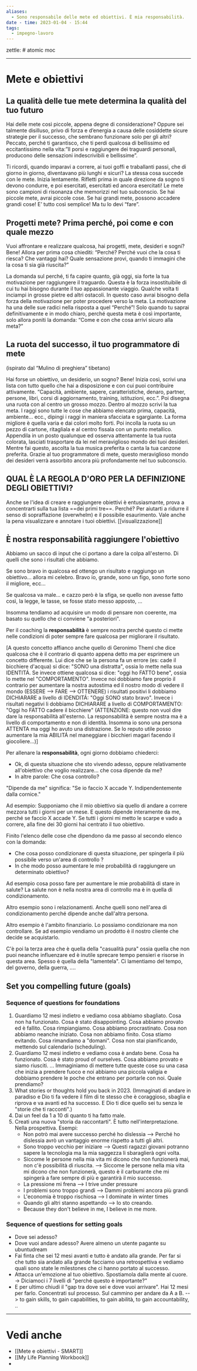 ```yaml
---
aliases:
  - Sono responsabile delle mete ed obiettivi. È mia responsabilità.
date - time: 2023-01-04 - 15:44
tags:
  - impegno-lavoro
---
```

zettle: # atomic moc

---
# Mete e obiettivi


## La qualità delle tue mete determina la qualità del tuo futuro

Hai delle mete così piccole, appena degne di considerazione? Oppure sei talmente disilluso, privo di forza e d’energia a causa delle cosiddette sicure strategie per il successo, che sembrano funzionare solo per gli altri? Peccato, perché ti garantisco, che ti perdi qualcosa di bellissimo ed eccitantissimo nella vita:”Il porsi e raggiungere dei traguardi personali, producono delle sensazioni indescrivibili e bellissime”.

Ti ricordi, quando imparavi a correre, ai tuoi goffi e traballanti passi, che di giorno in giorno, diventavano più lunghi e sicuri? La stessa cosa succede con le mete. Inizia lentamente. Rifletti prima in quale direzione da sogno ti devono condurre, e poi esercitati, esercitati ed ancora esercitati! Le mete sono campioni di risonanza che memorizzi nel tuo subconscio. Se hai piccole mete, avrai piccole cose. Se hai grandi mete, possono accadere grandi cose! E’ tutto così semplice! Ma tu lo devi “fare”.



## Progetti mete? Prima perché, poi come e con quale mezzo

Vuoi affrontare e realizzare qualcosa, hai progetti, mete, desideri e sogni? Bene! Allora per prima cosa chiediti: “Perché? Perché vuoi che la cosa ti riesca? Che vantaggi hai? Quale sensazione provi, quando ti immagini che la cosa ti sia già riuscita?”

La domanda sul perché, ti fa capire quanto, già oggi, sia forte la tua motivazione per raggiungere il traguardo. Questa è la forza insostituibile di cui tu hai bisogno durante il tuo appassionante viaggio. Qualche volta ti inciampi in grosse pietre ed altri ostacoli. In questo caso avrai bisogno della forza della motivazione per poter procedere verso la meta. La motivazione ha una delle sue radici nella risposta a quel “Perché”! Solo quando tu saprai definitivamente e in modo chiaro, perché questa meta è così importante, solo allora poniti la domanda: “Come e con che cosa arrivi sicuro alla meta?”



## La ruota del successo, il tuo programmatore di mete

(ispirato dal “Mulino di preghiera” tibetano)

Hai forse un obiettivo, un desiderio, un sogno? Bene! Inizia così, scrivi una lista con tutto quello che hai a disposizione e con cui puoi contribuire attivamente. “Capacità, ambiente, sapere, caratteristiche, denaro, partner, persone, libri, corsi di aggiornamento, training, istituzioni, ecc.”. Poi disegna una ruota con al centro un grosso mozzo. Dentro al mozzo scrivi la tua meta. I raggi sono tutte le cose che abbiamo elencato prima, capacità, ambiente… ecc., dipingi i raggi in maniera sfacciata e sgargiante. La forma migliore è quella varia e dai colori molto forti. Poi incolla la ruota su un pezzo di cartone, ritagliala e al centro fissala con un punto metallico. Appendila in un posto qualunque ed osserva attentamente la tua ruota colorata, lasciati trasportare da lei nel meraviglioso mondo dei tuoi desideri. Mentre fai questo, ascolta la tua musica preferita o canta la tua canzone preferita. Grazie al tuo programmatore di mete, questo meraviglioso mondo dei desideri verrà assorbito ancora più profondamente nel tuo subconscio.


## QUAL È LA REGOLA D'ORO PER LA DEFINIZIONE DEGLI OBIETTIVI?
Anche se l'idea di creare e raggiungere obiettivi è entusiasmante, prova a concentrarti sulla tua lista ==dei primi tre==.
Perché? 
Per aiutarti a ridurre il senso di sopraffazione (overwhelm) e il possibile esaurimento. Vale anche la pena visualizzare e annotare i tuoi obiettivi. [[visualizzazione]]


## È nostra responsabilità raggiungere l'obiettivo
Abbiamo un sacco di input che ci portano a dare la colpa all'esterno. Di quelli che sono i risultati che abbiamo. 

Se sono bravo in qualcosa ed ottengo un risultato e raggiungo un obiettivo... allora mi celebro. Bravo io, grande, sono un figo, sono forte sono il migliore, ecc...

Se qualcosa va male... e cazzo però è la sfiga, se quello non avesse fatto così, la legge, le tasse, se fosse stato messo apposto, ...

Insomma tendiamo ad acquisire un modo di pensare non coerente, ma basato su quello che ci conviene "a posteriori". 

Per il coaching la **responsabilità** è sempre nostra perché questo ci mette nelle condizioni di poter sempre fare qualcosa per migliorare il risultato.

[A questo concetto affianco anche quello di Geronimo Theml che dice qualcosa che è il contrario di quanto appena detto ma per esprimere un concetto differente. Lui dice che se la persona fa un errore (es: cade il bicchiere d'acqua) si dice: "SONO una distratta", ossia lo mette nella sua IDENTITÁ. Se invece ottiene qualcosa si dice: "oggi ho FATTO bene", ossia lo mette nel "COMPORTAMENTO". Invece noi dobbiamo fare proprio il contrario per aumentare la nostra autostima ed il nostro modo di vedere il mondo (ESSERE --> FARE --> OTTENERE) i risultati positivi li dobbiamo DICHIARARE a livello di IDENDITÁ: "Oggi SONO stato bravo".
Invece i risultati negativi li dobbiamo DICHIARARE a livello di COMPORTAMENTO: "Oggi ho FATTO cadere il bicchiere" (ATTENZIONE: questo non vuol dire dare la responsabilità all'esterno. La responsabilità è sempre nostra ma è a livello di comportamento e non di identità. Insomma io sono una persona ATTENTA ma oggi ho avuto una distrazione. Se lo reputo utile posso aumentare la mia ABILITÁ nel maneggiare i bicchieri magari facendo il giocoliere...)]

Per allenare la **responsabilità**, ogni giorno dobbiamo chiederci:
- Ok, di questa situazione che sto vivendo adesso, oppure relativamente all'obiettivo che voglio realizzare... che cosa dipende da me?
- In altre parole: Che cosa controllo?

"Dipende da me" significa: "Se io faccio X accade Y. Indipendentemente dalla cornice."

Ad esempio: Supponiamo che il mio obiettivo sia quello di andare a correre mezzora tutti i giorni per un mese. E questo dipende interamente da me, perché se faccio X accade Y. Se tutti i giorni mi metto le scarpe e vado a correre, alla fine dei 30 giorni hai centrato il tuo obiettivo.

Finito l'elenco delle cose che dipendono da me passo al secondo elenco con la domanda:
- Che cosa posso condizionare di questa situazione, per spingerla il più possibile verso un'area di controllo ?
- In che modo posso aumentare le mie probabilità di raggiungere un determinato obiettivo?

Ad esempio cosa posso fare per aumentare le mie probabilità di stare in salute?
La salute non è nella nostra area di controllo ma è in quella di condizionamento.

Altro esempio sono i relazionamenti. Anche quelli sono nell'area di condizionamento perché dipende anche dall'altra persona.

Altro esempio è l'ambito finanziario. Lo possiamo condizionare ma non controllare. Se ad esempio vendiamo un prodotto è il nostro cliente che decide se acquistarlo.

C'è poi la terza area che è quella della "casualità pura" ossia quella che non puoi neanche influenzare ed è inutile sprecare tempo pensieri e risorse in questa area.
Spesso è quella della "lamentela". Ci lamentiamo del tempo, del governo, della guerra, ....


## Set you compelling future (goals)

### Sequence of questions for foundations

1. Guardiamo 12 mesi indietro e vediamo cosa abbiamo sbagliato. Cosa non ha funzionato. Cosa è stato disappointing. Cosa abbiamo provato ed è fallito. Cosa rimpiangiamo. Cosa abbiamo procrastinato. Cosa non abbiamo neanche iniziato. Cosa non abbiamo finito.
  Cosa stiamo evitando. Cosa rimandiamo a "domani". Cosa non stai pianificando, mettendo sul calendario (scheduling). 
2. Guardiamo 12 mesi indietro e vediamo cosa è andato bene. Cosa ha funzionato. Cosa è stato proud of ourselves. Cosa abbiamo provato e siamo riusciti. ...
Immaginiamo di mettere tutte queste cose su una casa che inizia a prendere fuoco e noi abbiamo una piccola valigia e dobbiamo prendere le poche che entrano per portarle con noi. Quale prendiamo?
3. What stories or thoughts hold you back in 2023.
   (Immaginati di andare in paradiso e Dio ti fa vedere il film di te stesso che è coraggioso, sbaglia e riprova e va avanti ed ha successo. E Dio ti dice quello sei tu senza le "storie che ti racconti".)
4. Dai un feel da 1 a 10 di quanto ti ha fatto male.
5. Creati una nuova "storia da raccontarti".
   È tutto nell'interpretazione. Nella prospettiva. 
   Esempi:
   - Non potrò mai avere successo perché ho dislessia --> Perché ho dislessia avrò un vantaggio enorme rispetto a tutti gli altri.
   - Sono troppo vecchio per iniziare --> Questi ragazzi giovani potranno sapere la tecnologia ma la mia saggezza li sbaraglierà ogni volta.
   - Siccome le persone nella mia vita mi dicono che non funzionerà mai, non c'è possibilità di riuscita. --> Siccome le persone nella mia vita mi dicono che non funzionerà, questo è il carburante che mi spingerà a fare sempre di più e garantirà il mio successo.
   - La pressione mi frena --> I trive under pressure
   - I problemi sono troppo grandi --> Dammi problemi ancora più grandi
   - L'economia è troppo rischiosa --> I dominate in winter times
   - Quando gli altri stanno aspettando --> Io sto creando.
   - Because they don't believe in me, I believe in me more.


### Sequence of questions for setting goals

- Dove sei adesso?
- Dove vuoi andare adesso?
  Avere almeno un utente pagante su ubuntudream
- Fai finta che sei 12 mesi avanti e tutto è andato alla grande. Per far si che tutto sia andato alla grande facciamo una retrospettiva e vediamo quali sono state le milestones che ci hanno portato al successo.
- Attacca un'emozione al tuo obiettivo.
  Spostiamola dalla mente al cuore.
  -> Diciamoci i 7 livelli di "perché questo è importante?"
- E per ultimo chiudi il "gap tra dove sei e dove vuoi arrivare". Hai 12 mesi per farlo.
  Concentrati sul processo. Sul cammino per andare da A a B.
  --> to gain skills, to gain capabilities, to gain abilità, to gain accountability, ..



---
# Vedi anche
-  [[Mete e obiettivi - SMART]]
- [[My Life Planning  Workbook]]
- 
